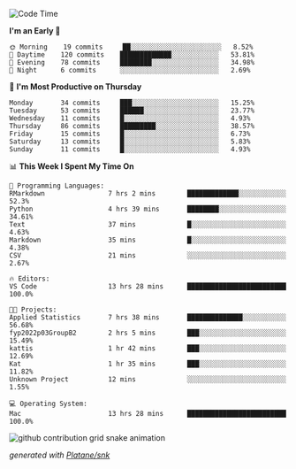 <!--START_SECTION:waka-->
![Code Time](http://img.shields.io/badge/Code%20Time-63%20hrs%2025%20mins-blue)

**I'm an Early 🐤** 

```text
🌞 Morning    19 commits     ██░░░░░░░░░░░░░░░░░░░░░░░   8.52% 
🌆 Daytime    120 commits    █████████████░░░░░░░░░░░░   53.81% 
🌃 Evening    78 commits     ████████░░░░░░░░░░░░░░░░░   34.98% 
🌙 Night      6 commits      ░░░░░░░░░░░░░░░░░░░░░░░░░   2.69%

```
📅 **I'm Most Productive on Thursday** 

```text
Monday       34 commits     ███░░░░░░░░░░░░░░░░░░░░░░   15.25% 
Tuesday      53 commits     ██████░░░░░░░░░░░░░░░░░░░   23.77% 
Wednesday    11 commits     █░░░░░░░░░░░░░░░░░░░░░░░░   4.93% 
Thursday     86 commits     █████████░░░░░░░░░░░░░░░░   38.57% 
Friday       15 commits     █░░░░░░░░░░░░░░░░░░░░░░░░   6.73% 
Saturday     13 commits     █░░░░░░░░░░░░░░░░░░░░░░░░   5.83% 
Sunday       11 commits     █░░░░░░░░░░░░░░░░░░░░░░░░   4.93%

```


📊 **This Week I Spent My Time On** 

```text
💬 Programming Languages: 
RMarkdown                7 hrs 2 mins        █████████████░░░░░░░░░░░░   52.3% 
Python                   4 hrs 39 mins       ████████░░░░░░░░░░░░░░░░░   34.61% 
Text                     37 mins             █░░░░░░░░░░░░░░░░░░░░░░░░   4.63% 
Markdown                 35 mins             █░░░░░░░░░░░░░░░░░░░░░░░░   4.38% 
CSV                      21 mins             ░░░░░░░░░░░░░░░░░░░░░░░░░   2.67%

🔥 Editors: 
VS Code                  13 hrs 28 mins      █████████████████████████   100.0%

🐱‍💻 Projects: 
Applied Statistics       7 hrs 38 mins       ██████████████░░░░░░░░░░░   56.68% 
fyp2022p03GroupB2        2 hrs 5 mins        ███░░░░░░░░░░░░░░░░░░░░░░   15.49% 
kattis                   1 hr 42 mins        ███░░░░░░░░░░░░░░░░░░░░░░   12.69% 
Kat                      1 hr 35 mins        ███░░░░░░░░░░░░░░░░░░░░░░   11.82% 
Unknown Project          12 mins             ░░░░░░░░░░░░░░░░░░░░░░░░░   1.55%

💻 Operating System: 
Mac                      13 hrs 28 mins      █████████████████████████   100.0%

```


<!--END_SECTION:waka-->


<!--Snake Game-->
![github contribution grid snake animation](https://raw.githubusercontent.com/viggo-gascou/viggo-gascou/output/github-contribution-grid-snake.svg)

_generated with [Platane/snk](https://github.com/Platane/snk)_
<!--Snake Game-->

